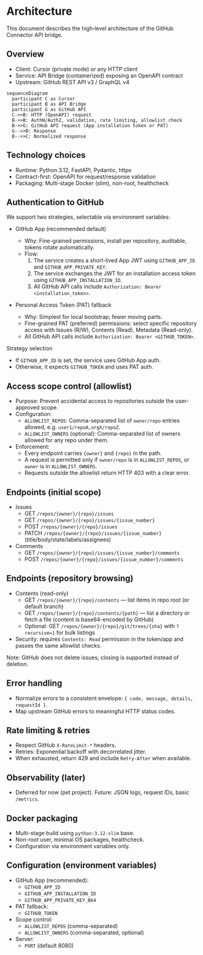 # Architecture

This document describes the high‑level architecture of the GitHub Connector API bridge.

## Overview
- Client: Cursor (private mode) or any HTTP client
- Service: API Bridge (containerized) exposing an OpenAPI contract
- Upstream: GitHub REST API v3 / GraphQL v4

```mermaid
sequenceDiagram
  participant C as Cursor
  participant B as API Bridge
  participant G as GitHub API
  C->>B: HTTP (OpenAPI) request
  B->>B: AuthN/AuthZ, validation, rate limiting, allowlist check
  B->>G: GitHub API request (App installation token or PAT)
  G-->>B: Response
  B-->>C: Normalized response
```

## Technology choices
- Runtime: Python 3.12, FastAPI, Pydantic, httpx
- Contract-first: OpenAPI for request/response validation
- Packaging: Multi-stage Docker (slim), non-root, healthcheck

## Authentication to GitHub
We support two strategies, selectable via environment variables:

- GitHub App (recommended default)
  - Why: Fine-grained permissions, install per repository, auditable, tokens rotate automatically.
  - Flow:
    1) The service creates a short-lived App JWT using `GITHUB_APP_ID` and `GITHUB_APP_PRIVATE_KEY`.
    2) The service exchanges the JWT for an installation access token using `GITHUB_APP_INSTALLATION_ID`.
    3) All GitHub API calls include `Authorization: Bearer <installation_token>`.

- Personal Access Token (PAT) fallback
  - Why: Simplest for local bootstrap; fewer moving parts.
  - Fine-grained PAT (preferred) permissions: select specific repository access with Issues (R/W), Contents (Read), Metadata (Read-only).
  - All GitHub API calls include `Authorization: Bearer <GITHUB_TOKEN>`.

Strategy selection
- If `GITHUB_APP_ID` is set, the service uses GitHub App auth.
- Otherwise, it expects `GITHUB_TOKEN` and uses PAT auth.

## Access scope control (allowlist)
- Purpose: Prevent accidental access to repositories outside the user-approved scope.
- Configuration:
  - `ALLOWLIST_REPOS`: Comma-separated list of `owner/repo` entries allowed, e.g. `user1/repoA,orgX/repoZ`.
  - `ALLOWLIST_OWNERS` (optional): Comma-separated list of owners allowed for any repo under them.
- Enforcement:
  - Every endpoint carries `{owner}` and `{repo}` in the path.
  - A request is permitted only if `owner/repo` is in `ALLOWLIST_REPOS`, or `owner` is in `ALLOWLIST_OWNERS`.
  - Requests outside the allowlist return HTTP 403 with a clear error.

## Endpoints (initial scope)
- Issues
  - GET `/repos/{owner}/{repo}/issues`
  - GET `/repos/{owner}/{repo}/issues/{issue_number}`
  - POST `/repos/{owner}/{repo}/issues`
  - PATCH `/repos/{owner}/{repo}/issues/{issue_number}` (title/body/state/labels/assignees)
- Comments
  - GET `/repos/{owner}/{repo}/issues/{issue_number}/comments`
  - POST `/repos/{owner}/{repo}/issues/{issue_number}/comments`

## Endpoints (repository browsing)
- Contents (read-only)
  - GET `/repos/{owner}/{repo}/contents` — list items in repo root (or default branch)
  - GET `/repos/{owner}/{repo}/contents/{path}` — list a directory or fetch a file (content is base64-encoded by GitHub)
  - Optional: GET `/repos/{owner}/{repo}/git/trees/{sha}` with `?recursive=1` for bulk listings
- Security: requires `Contents: Read` permission in the token/app and passes the same allowlist checks.

Note: GitHub does not delete issues; closing is supported instead of deletion.

## Error handling
- Normalize errors to a consistent envelope: `{ code, message, details, requestId }`.
- Map upstream GitHub errors to meaningful HTTP status codes.

## Rate limiting & retries
- Respect GitHub `X-RateLimit-*` headers.
- Retries: Exponential backoff with decorrelated jitter.
- When exhausted, return 429 and include `Retry-After` when available.

## Observability (later)
- Deferred for now (pet project). Future: JSON logs, request IDs, basic `/metrics`.

## Docker packaging
- Multi-stage build using `python:3.12-slim` base.
- Non-root user, minimal OS packages, healthcheck.
- Configuration via environment variables only.

## Configuration (environment variables)
- GitHub App (recommended):
  - `GITHUB_APP_ID`
  - `GITHUB_APP_INSTALLATION_ID`
  - `GITHUB_APP_PRIVATE_KEY_B64`
- PAT fallback:
  - `GITHUB_TOKEN`
- Scope control:
  - `ALLOWLIST_REPOS` (comma-separated)
  - `ALLOWLIST_OWNERS` (comma-separated, optional)
- Server:
  - `PORT` (default 8080)
